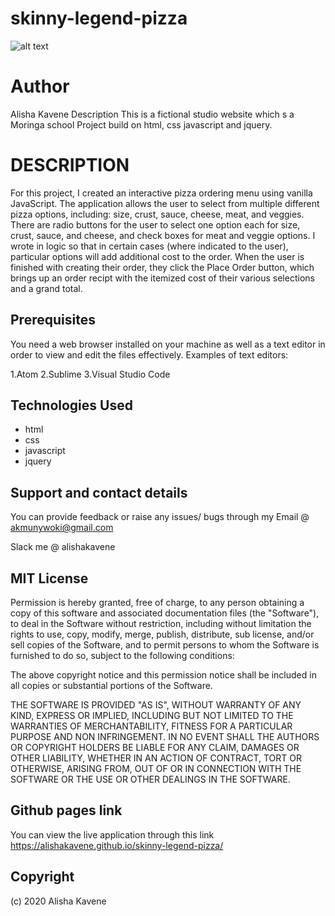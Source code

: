 # skinny-legend-pizza
![alt text](https://cdn.junglecreations.com/wp/junglecms/2019/09/bd813bc6-pink-pizza.jpg)
# Author 
Alisha Kavene
Description
This is a fictional studio website which s a Moringa school Project build on html, css javascript and jquery.

# DESCRIPTION 
For this project, I created an interactive pizza ordering menu using vanilla JavaScript. The application allows the user to select from multiple different pizza options, including: size, crust, sauce, cheese, meat, and veggies. There are radio buttons for the user to select one option each for size, crust, sauce, and cheese, and check boxes for meat and veggie options. I wrote in logic so that in certain cases (where indicated to the user), particular options will add additional cost to the order. When the user is finished with creating their order, they click the Place Order button, which brings up an order recipt with the itemized cost of their various selections and a grand total.

## Prerequisites
You need a web browser installed on your machine as well as a text editor in order to view and edit the files effectively. Examples of text editors:

1.Atom
2.Sublime
3.Visual Studio Code
## Technologies Used
* html
* css
* javascript
* jquery
## Support and contact details
You can provide feedback or raise any issues/ bugs through my Email @ akmunywoki@gmail.com

Slack me @ alishakavene

## MIT License
Permission is hereby granted, free of charge, to any person obtaining a copy of this software and associated documentation files (the "Software"), to deal in the Software without restriction, including without limitation the rights to use, copy, modify, merge, publish, distribute, sub license, and/or sell copies of the Software, and to permit persons to whom the Software is furnished to do so, subject to the following conditions:

The above copyright notice and this permission notice shall be included in all copies or substantial portions of the Software.

THE SOFTWARE IS PROVIDED "AS IS", WITHOUT WARRANTY OF ANY KIND, EXPRESS OR IMPLIED, INCLUDING BUT NOT LIMITED TO THE WARRANTIES OF MERCHANTABILITY, FITNESS FOR A PARTICULAR PURPOSE AND NON INFRINGEMENT. IN NO EVENT SHALL THE AUTHORS OR COPYRIGHT HOLDERS BE LIABLE FOR ANY CLAIM, DAMAGES OR OTHER LIABILITY, WHETHER IN AN ACTION OF CONTRACT, TORT OR OTHERWISE, ARISING FROM, OUT OF OR IN CONNECTION WITH THE SOFTWARE OR THE USE OR OTHER DEALINGS IN THE SOFTWARE.

## Github pages link
You can view the live application through this link https://alishakavene.github.io/skinny-legend-pizza/

## Copyright
(c) 2020 Alisha Kavene
